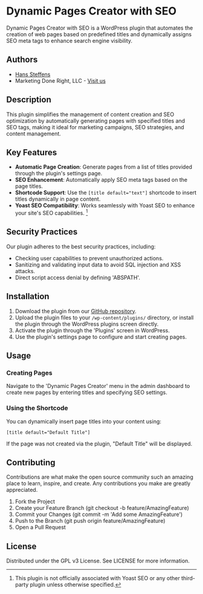# Dynamic Pages Creator with SEO

Dynamic Pages Creator with SEO is a WordPress plugin that automates the creation of web pages based on predefined titles and dynamically assigns SEO meta tags to enhance search engine visibility.

## Authors

- [Hans Steffens](https://hanscode.io/)
- Marketing Done Right, LLC - [Visit us](https://marketingdr.co)

## Description

This plugin simplifies the management of content creation and SEO optimization by automatically generating pages with specified titles and SEO tags, making it ideal for marketing campaigns, SEO strategies, and content management.

## Key Features

- **Automatic Page Creation**: Generate pages from a list of titles provided through the plugin's settings page.
- **SEO Enhancement**: Automatically apply SEO meta tags based on the page titles.
- **Shortcode Support**: Use the `[title default="text"]` shortcode to insert titles dynamically in page content.
- **Yoast SEO Compatibility**: Works seamlessly with Yoast SEO to enhance your site's SEO capabilities. [^1]

## Security Practices

Our plugin adheres to the best security practices, including:
- Checking user capabilities to prevent unauthorized actions.
- Sanitizing and validating input data to avoid SQL injection and XSS attacks.
- Direct script access denial by defining 'ABSPATH'.

## Installation

1. Download the plugin from our [GitHub repository](https://github.com/hanscode/dynamic-pages-creator).
2. Upload the plugin files to your `/wp-content/plugins/` directory, or install the plugin through the WordPress plugins screen directly.
3. Activate the plugin through the 'Plugins' screen in WordPress.
4. Use the plugin's settings page to configure and start creating pages.

## Usage

### Creating Pages
Navigate to the 'Dynamic Pages Creator' menu in the admin dashboard to create new pages by entering titles and specifying SEO settings.

### Using the Shortcode
You can dynamically insert page titles into your content using:
```plaintext
[title default="Default Title"]
```

If the page was not created via the plugin, "Default Title" will be displayed.

## Contributing

Contributions are what make the open source community such an amazing place to learn, inspire, and create. Any contributions you make are greatly appreciated.

1. Fork the Project
2. Create your Feature Branch (git checkout -b feature/AmazingFeature)
3. Commit your Changes (git commit -m 'Add some AmazingFeature')
4. Push to the Branch (git push origin feature/AmazingFeature)
5. Open a Pull Request

## License

Distributed under the GPL v3 License. See LICENSE for more information.

[^1]: This plugin is not officially associated with Yoast SEO or any other third-party plugin unless otherwise specified.
